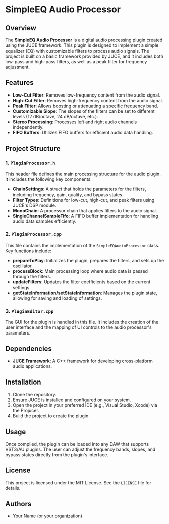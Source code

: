 # SimpleEQ Audio Processor

## Overview

The **SimpleEQ Audio Processor** is a digital audio processing plugin created using the JUCE framework. This plugin is designed to implement a simple equalizer (EQ) with customizable filters to process audio signals. The project is built on a basic framework provided by JUCE, and it includes both low-pass and high-pass filters, as well as a peak filter for frequency adjustment.

## Features

- **Low-Cut Filter**: Removes low-frequency content from the audio signal.
- **High-Cut Filter**: Removes high-frequency content from the audio signal.
- **Peak Filter**: Allows boosting or attenuating a specific frequency band.
- **Customizable Slope**: The slopes of the filters can be set to different levels (12 dB/octave, 24 dB/octave, etc.).
- **Stereo Processing**: Processes left and right audio channels independently.
- **FIFO Buffers**: Utilizes FIFO buffers for efficient audio data handling.

## Project Structure

### 1. `PluginProcessor.h`

This header file defines the main processing structure for the audio plugin. It includes the following key components:

- **ChainSettings**: A struct that holds the parameters for the filters, including frequency, gain, quality, and bypass states.
- **Filter Types**: Definitions for low-cut, high-cut, and peak filters using JUCE's DSP module.
- **MonoChain**: A processor chain that applies filters to the audio signal.
- **SingleChannelSampleFifo**: A FIFO buffer implementation for handling audio data samples efficiently.

### 2. `PluginProcessor.cpp`

This file contains the implementation of the `SimpleEQAudioProcessor` class. Key functions include:

- **prepareToPlay**: Initializes the plugin, prepares the filters, and sets up the oscillator.
- **processBlock**: Main processing loop where audio data is passed through the filters.
- **updateFilters**: Updates the filter coefficients based on the current settings.
- **getStateInformation/setStateInformation**: Manages the plugin state, allowing for saving and loading of settings.

### 3. `PluginEditor.cpp`

The GUI for the plugin is handled in this file. It includes the creation of the user interface and the mapping of UI controls to the audio processor's parameters.

## Dependencies

- **JUCE Framework**: A C++ framework for developing cross-platform audio applications.

## Installation

1. Clone the repository.
2. Ensure JUCE is installed and configured on your system.
3. Open the project in your preferred IDE (e.g., Visual Studio, Xcode) via the Projucer.
4. Build the project to create the plugin.

## Usage

Once compiled, the plugin can be loaded into any DAW that supports VST3/AU plugins. The user can adjust the frequency bands, slopes, and bypass states directly from the plugin's interface.

## License

This project is licensed under the MIT License. See the `LICENSE` file for details.

## Authors

- Your Name (or your organization)

